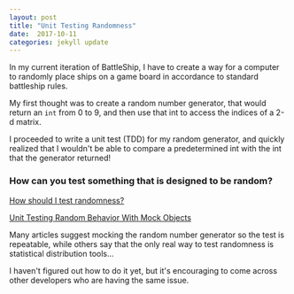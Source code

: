 ```yaml
---
layout: post
title: "Unit Testing Randomness"
date:  2017-10-11
categories: jekyll update
---
```


In my current iteration of BattleShip, I have to create a way for a computer to randomly place ships on a game board in accordance to standard battleship rules.

My first thought was to create a random number generator, that would return an `int` from 0 to 9, and then use that int to access the indices of a 2-d matrix.

I proceeded to write a unit test (TDD) for my random generator, and quickly realized that I wouldn't be able to compare a predetermined int with the int that the generator returned!

### How can you test something that is designed to be random?

[How should I test randomness?](https://softwareengineering.stackexchange.com/questions/147134/how-should-i-test-randomness)

[Unit Testing Random Behavior With Mock Objects](http://jasonjl.me/blog/2014/11/03/testing-the-undeterministic-with-mocking/)

Many articles suggest mocking the random number generator so the test is repeatable, while others say that the only real way to test randomness is statistical distribution tools...

I haven't figured out how to do it yet, but it's encouraging to come across other developers who are having the same issue.

